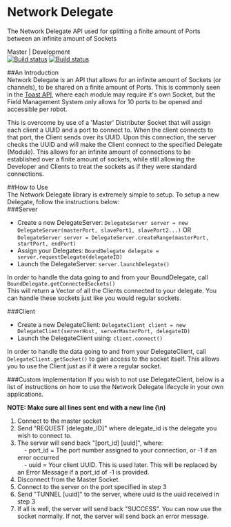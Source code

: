 # Network Delegate
The Network Delegate API used for splitting a finite amount of Ports between an infinite amount of Sockets  

Master | Development  
[![Build status](https://travis-ci.org/Open-RIO/NetworkDelegate.svg?branch=master)](https://travis-ci.org/Open-RIO/NetworkDelegate/)
[![Build status](https://travis-ci.org/Open-RIO/NetworkDelegate.svg?branch=development)](https://travis-ci.org/Open-RIO/NetworkDelegate/)  

##An Introduction  
Network Delegate is an API that allows for an infinite amount of Sockets (or channels), to be shared on a finite amount of Ports. This is commonly seen in the [Toast API](http://github.com/Open-RIO/ToastAPI), where each module may require it's own Socket, but the Field Management System only allows for 10 ports to be opened and accessible per robot.

This is overcome by use of a 'Master' Distributer Socket that will assign each client a UUID and a port to connect to. When the client connects to that port, the Client sends over its UUID. Upon this connection, the server checks the UUID and will make the Client connect to the specified Delegate (Module). This allows for an infinite amount of connections to be established over a finite amount of sockets, while still allowing the Developer and Clients to treat the sockets as if they were standard connections.

##How to Use  
The Network Delegate library is extremely simple to setup. To setup a new Delegate, follow the instructions below:  
###Server
- Create a new DelegateServer: ```DelegateServer server = new DelegateServer(masterPort, slavePort1, slavePort2...)``` OR ```DelegateServer server = DelegateServer.createRange(masterPort, startPort, endPort)```
- Assign your Delegates: ```BoundDelegate delegate = server.requestDelegate(delegateID)```
- Launch the DelegateServer: ```server.launchDelegate()```

In order to handle the data going to and from your BoundDelegate, call ```BoundDelegate.getConnectedSockets()```  
This will return a Vector of all the Clients connected to your delegate. You can handle these sockets just like you would regular sockets.

###Client  
- Create a new DelegateClient: ```DelegateClient client = new DelegateClient(serverHost, serverMasterPort, delegateID)```
- Launch the DelegateClient using: ```client.connect()```

In order to handle the data going to and from your DelegateClient, call ```DelegateClient.getSocket()``` to gain access to the socket itself. This allows you to use the Client just as if it were a regular socket.  

###Custom Implementation
If you wish to not use DelegateClient, below is a list of instructions on how to use the Network Delegate lifecycle in your own applications.

**NOTE: Make sure all lines sent end with a new line (\n)**  
1) Connect to the master socket  
2) Send "REQUEST [delegate_ID]" where delegate_id is the delegate you wish to connect to.  
3) The server will send back "[port_id] [uuid]", where:  
&nbsp;&nbsp;&nbsp;&nbsp;- port_id = The port number assigned to your connection, or -1 if an error occurred  
&nbsp;&nbsp;&nbsp;&nbsp;- uuid = Your client UUID. This is used later. This will be replaced by an Error Message if a port_id of -1 is provided.  
4) Disconnect from the Master Socket.  
5) Connect to the server on the port specified in step 3  
6) Send "TUNNEL [uuid]" to the server, where uuid is the uuid received in step 3  
7) If all is well, the server will send back "SUCCESS". You can now use the socket normally. If not, the server will send back an error message.
